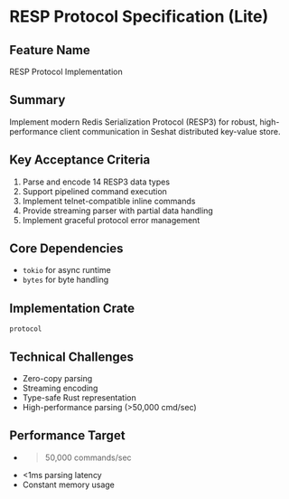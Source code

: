 # RESP Protocol Specification (Lite)

## Feature Name
RESP Protocol Implementation

## Summary
Implement modern Redis Serialization Protocol (RESP3) for robust, high-performance client communication in Seshat distributed key-value store.

## Key Acceptance Criteria
1. Parse and encode 14 RESP3 data types
2. Support pipelined command execution
3. Implement telnet-compatible inline commands
4. Provide streaming parser with partial data handling
5. Implement graceful protocol error management

## Core Dependencies
- `tokio` for async runtime
- `bytes` for byte handling

## Implementation Crate
`protocol`

## Technical Challenges
- Zero-copy parsing
- Streaming encoding
- Type-safe Rust representation
- High-performance parsing (>50,000 cmd/sec)

## Performance Target
- >50,000 commands/sec
- <1ms parsing latency
- Constant memory usage